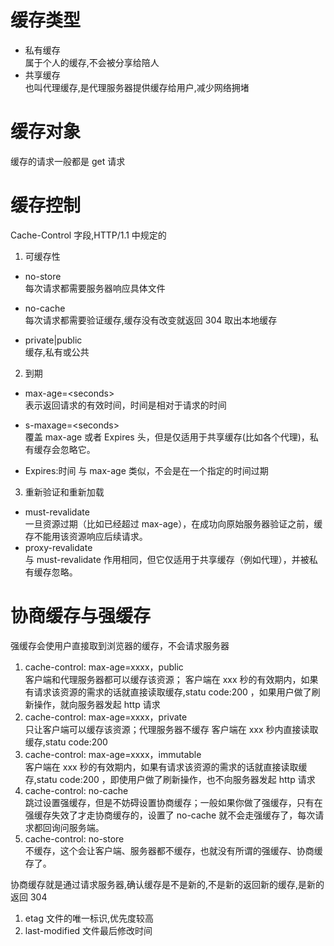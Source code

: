 # 缓存类型

- 私有缓存  
  属于个人的缓存,不会被分享给陪人
- 共享缓存  
  也叫代理缓存,是代理服务器提供缓存给用户,减少网络拥堵

# 缓存对象

缓存的请求一般都是 get 请求

# 缓存控制

Cache-Control 字段,HTTP/1.1 中规定的

1. 可缓存性

- no-store  
  每次请求都需要服务器响应具体文件
- no-cache  
  每次请求都需要验证缓存,缓存没有改变就返回 304 取出本地缓存

- private|public  
  缓存,私有或公共

2. 到期

- max-age=\<seconds>  
  表示返回请求的有效时间，时间是相对于请求的时间
- s-maxage=\<seconds>  
  覆盖 max-age 或者 Expires 头，但是仅适用于共享缓存(比如各个代理)，私有缓存会忽略它。

- Expires:时间
  与 max-age 类似，不会是在一个指定的时间过期

3. 重新验证和重新加载

- must-revalidate  
   一旦资源过期（比如已经超过 max-age），在成功向原始服务器验证之前，缓存不能用该资源响应后续请求。
- proxy-revalidate  
  与 must-revalidate 作用相同，但它仅适用于共享缓存（例如代理），并被私有缓存忽略。

# 协商缓存与强缓存

强缓存会使用户直接取到浏览器的缓存，不会请求服务器

1. cache-control: max-age=xxxx，public  
   客户端和代理服务器都可以缓存该资源；
   客户端在 xxx 秒的有效期内，如果有请求该资源的需求的话就直接读取缓存,statu code:200 ，如果用户做了刷新操作，就向服务器发起 http 请求
2. cache-control: max-age=xxxx，private  
   只让客户端可以缓存该资源；代理服务器不缓存
   客户端在 xxx 秒内直接读取缓存,statu code:200
3. cache-control: max-age=xxxx，immutable  
   客户端在 xxx 秒的有效期内，如果有请求该资源的需求的话就直接读取缓存,statu code:200 ，即使用户做了刷新操作，也不向服务器发起 http 请求
4. cache-control: no-cache  
   跳过设置强缓存，但是不妨碍设置协商缓存；一般如果你做了强缓存，只有在强缓存失效了才走协商缓存的，设置了 no-cache 就不会走强缓存了，每次请求都回询问服务端。
5. cache-control: no-store  
   不缓存，这个会让客户端、服务器都不缓存，也就没有所谓的强缓存、协商缓存了。

协商缓存就是通过请求服务器,确认缓存是不是新的,不是新的返回新的缓存,是新的返回 304

1. etag 文件的唯一标识,优先度较高
2. last-modified 文件最后修改时间
